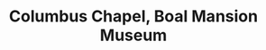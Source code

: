 ---
layout: repo
title: "Columbus Chapel, Boal Mansion Museum"
id: 13595
permalink: repos/13595/
---